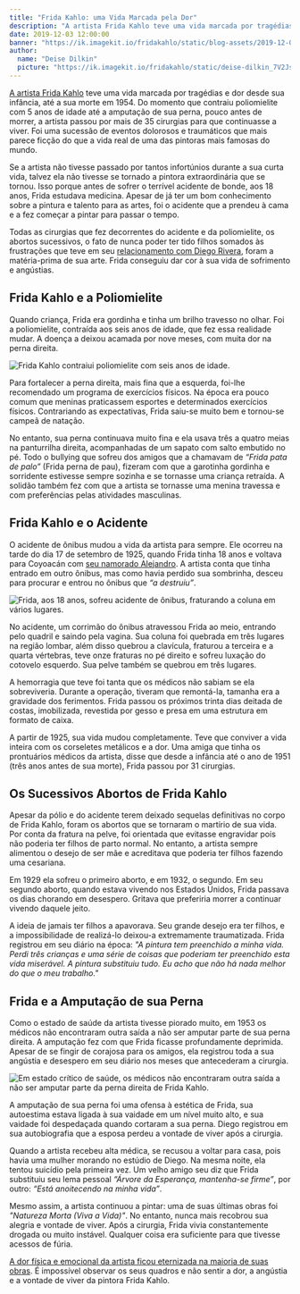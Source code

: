```yaml
---
title: "Frida Kahlo: uma Vida Marcada pela Dor"
description: "A artista Frida Kahlo teve uma vida marcada por tragédias e dor desde sua infância, até a sua morte em 1954. Descubra pelo o que ela passou."
date: 2019-12-03 12:00:00
banner: "https://ik.imagekit.io/fridakahlo/static/blog-assets/2019-12-03-frida-kahlo-uma-vida-marcada-pela-dor/frida-kahlo-uma-vida-marcada-pela-dor_ByFGWCs16.png"
author:
  name: "Deise Dilkin"
  picture: "https://ik.imagekit.io/fridakahlo/static/deise-dilkin_7V2JsjZhA.jpg"
---
```


[A artista Frida Kahlo](https://fridakahlo.com.br/quem-foi-frida-kahlo/quem-foi-frida-kahlo-a-revolucionaria-pintora-mexicana) teve uma vida marcada por tragédias e dor desde sua infância, até a sua morte em 1954. Do momento que contraiu poliomielite com 5 anos de idade até a amputação de sua perna, pouco antes de morrer, a artista passou por mais de 35 cirurgias para que continuasse a viver. Foi uma sucessão de eventos dolorosos e traumáticos que mais parece ficção do que a vida real de uma das pintoras mais famosas do mundo.

Se a artista não tivesse passado por tantos infortúnios durante a sua curta vida, talvez ela não tivesse se tornado a pintora extraordinária que se tornou. Isso porque antes de sofrer o terrível acidente de bonde, aos 18 anos, Frida estudava medicina. Apesar de já ter um bom conhecimento sobre a pintura e talento para as artes, foi o acidente que a prendeu à cama e a fez começar a pintar para passar o tempo.

Todas as cirurgias que fez decorrentes do acidente e da poliomielite, os abortos sucessivos, o fato de nunca poder ter tido filhos somados às frustrações que teve em seu [relacionamento com Diego Rivera](https://fridakahlo.com.br/quem-foi-frida-kahlo/frida-kahlo-e-diego-rivera-uma-torrida-historia-de-amor), foram a matéria-prima de sua arte. Frida conseguiu dar cor à sua vida de sofrimento e angústias.

## Frida Kahlo e a Poliomielite

Quando criança, Frida era gordinha e tinha um brilho travesso no olhar. Foi a poliomielite, contraída aos seis anos de idade, que fez essa realidade mudar. A doença a deixou acamada por nove meses, com muita dor na perna direita.

![Frida Kahlo contraiui poliomielite com seis anos de idade.](https://ik.imagekit.io/fridakahlo/static/blog-assets/2019-12-03-frida-kahlo-uma-vida-marcada-pela-dor/frida-kahlo-crianca-e-a-poliomelite_IKycvN0wx.jpg)

Para fortalecer a perna direita, mais fina que a esquerda, foi-lhe recomendado um programa de exercícios físicos. Na época era pouco comum que meninas praticassem esportes e determinados exercícios físicos. Contrariando as expectativas, Frida saiu-se muito bem e tornou-se campeã de natação.

No entanto, sua perna continuava muito fina e ela usava três a quatro meias na panturrilha direita, acompanhadas de um sapato com salto embutido no pé. Todo o bullying que sofreu dos amigos que a chamavam de _“Frida pata de palo”_ (Frida perna de pau), fizeram com que a garotinha gordinha e sorridente estivesse sempre sozinha e se tornasse uma criança retraída. A solidão também fez com que a artista se tornasse uma menina travessa e com preferências pelas atividades masculinas.

## Frida Kahlo e o Acidente

O acidente de ônibus mudou a vida da artista para sempre. Ele ocorreu na tarde do dia 17 de setembro de 1925, quando Frida tinha 18 anos e voltava para Coyoacán com [seu namorado Alejandro](https://fridakahlo.com.br/quem-foi-frida-kahlo/os-outros-amores-da-vida-de-frida-kahlo). A artista conta que tinha entrado em outro ônibus, mas como havia perdido sua sombrinha, desceu para procurar e entrou no ônibus que _“a destruiu”_.

![Frida, aos 18 anos, sofreu acidente de ônibus, fraturando a coluna em vários lugares.](https://ik.imagekit.io/fridakahlo/static/blog-assets/2019-12-03-frida-kahlo-uma-vida-marcada-pela-dor/frida-kahlo-deitada-de-costas-em-cama-de-hospital_f9d661lky.jpg)

No acidente, um corrimão do ônibus atravessou Frida ao meio, entrando pelo quadril e saindo pela vagina. Sua coluna foi quebrada em três lugares na região lombar, além disso quebrou a clavícula, fraturou a terceira e a quarta vértebras, teve onze fraturas no pé direito e sofreu luxação do cotovelo esquerdo. Sua pelve também se quebrou em três lugares.

A hemorragia que teve foi tanta que os médicos não sabiam se ela sobreviveria. Durante a operação, tiveram que remontá-la, tamanha era a gravidade dos ferimentos. Frida passou os próximos trinta dias deitada de costas, imobilizada, revestida por gesso e presa em uma estrutura em formato de caixa.

A partir de 1925, sua vida mudou completamente. Teve que conviver a vida inteira com os corseletes metálicos e a dor. Uma amiga que tinha os prontuários médicos da artista, disse que desde a infância até o ano de 1951 (três anos antes de sua morte), Frida passou por 31 cirurgias.

## Os Sucessivos Abortos de Frida Kahlo

Apesar da pólio e do acidente terem deixado sequelas definitivas no corpo de Frida Kahlo, foram os abortos que se tornaram o martírio de sua vida. Por conta da fratura na pelve, foi orientada que evitasse engravidar pois não poderia ter filhos de parto normal. No entanto, a artista sempre alimentou o desejo de ser mãe e acreditava que poderia ter filhos fazendo uma cesariana.

Em 1929 ela sofreu o primeiro aborto, e em 1932, o segundo. Em seu segundo aborto, quando estava vivendo nos Estados Unidos, Frida passava os dias chorando em desespero. Gritava que preferiria morrer a continuar vivendo daquele jeito.

A ideia de jamais ter filhos a apavorava. Seu grande desejo era ter filhos, e a impossibilidade de realizá-lo deixou-a extremamente traumatizada. Frida registrou em seu diário na época: _"A pintura tem preenchido a minha vida. Perdi três crianças e uma série de coisas que poderiam ter preenchido esta vida miserável. A pintura substituiu tudo. Eu acho que não há nada melhor do que o meu trabalho."_

## Frida e a Amputação de sua Perna

Como o estado de saúde da artista tivesse piorado muito, em 1953 os médicos não encontraram outra saída a não ser amputar parte de sua perna direita. A amputação fez com que Frida ficasse profundamente deprimida. Apesar de se fingir de corajosa para os amigos, ela registrou toda a sua angústia e desespero em seu diário nos meses que antecederam a cirurgia.

![Em estado crítico de saúde, os médicos não encontraram outra saída a não ser amputar parte da perna direita de Frida Kahlo.](https://ik.imagekit.io/fridakahlo/static/blog-assets/2019-12-03-frida-kahlo-uma-vida-marcada-pela-dor/frida-kahlo-e-diego-rivera_tuqpDVnDs.png)

A amputação de sua perna foi uma ofensa à estética de Frida, sua autoestima estava ligada à sua vaidade em um nível muito alto, e sua vaidade foi despedaçada quando cortaram a sua perna. Diego registrou em sua autobiografia que a esposa perdeu a vontade de viver após a cirurgia.

Quando a artista recebeu alta médica, se recusou a voltar para casa, pois havia uma mulher morando no estúdio de Diego. Na mesma noite, ela tentou suicídio pela primeira vez. Um velho amigo seu diz que Frida substituiu seu lema pessoal _“Árvore da Esperança, mantenha-se firme”_, por outro: _“Está anoitecendo na minha vida”_.

Mesmo assim, a artista continuou a pintar: uma de suas últimas obras foi _"Natureza Morta (Viva a Vida)"_. No entanto, nunca mais recobrou sua alegria e vontade de viver. Após a cirurgia, Frida vivia constantemente drogada ou muito instável. Qualquer coisa era suficiente para que tivesse acessos de fúria.

[A dor física e emocional da artista ficou eternizada na maioria de suas obras](https://fridakahlo.com.br/quem-foi-frida-kahlo/frida-kahlo-e-suas-principais-obras). É impossível observar os seus quadros e não sentir a dor, a angústia e a vontade de viver da pintora Frida Kahlo.
